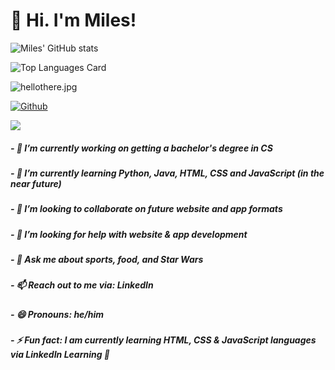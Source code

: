 # 👋 Hi. I'm Miles!

![Miles' GitHub stats](https://github-readme-stats.vercel.app/api?username=miles-akio&theme=radical&show_icons=true)

![Top Languages Card](https://github-readme-stats.vercel.app/api/top-langs/?username=miles-akio&theme=radical&show_icons=true)

![hellothere.jpg](https://rushter.com/counter.svg)

[![Github](https://img.shields.io/github/followers/miles-akio?label=Follow&style=social)](https://github.com/miles-akio)

![](https://visitor-badge.laobi.icu/badge?page_id=miles-akio.miles-akio)






##### - 🔭 I’m currently working on getting a bachelor's degree in CS
##### - 🌱 I’m currently learning Python, Java, HTML, CSS and JavaScript (in the near future)
##### - 👯 I’m looking to collaborate on future website and app formats
##### - 🤔 I’m looking for help with website & app development
##### - 💬 Ask me about sports, food, and Star Wars
##### - 📫 Reach out to me via: LinkedIn
##### - 😄 Pronouns: he/him
##### - ⚡ Fun fact: I am currently learning HTML, CSS & JavaScript languages via LinkedIn Learning 🎸 
